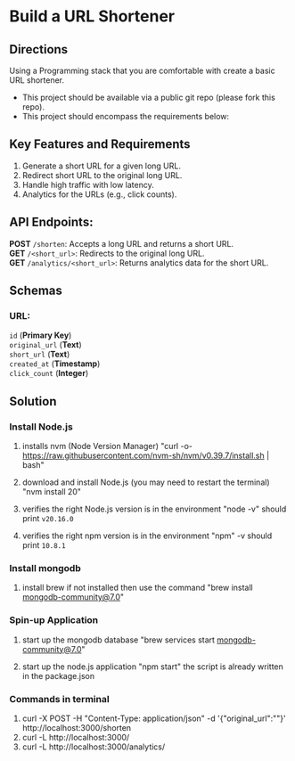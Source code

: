 # Build a URL Shortener

## Directions
Using a Programming stack that you are comfortable with create a basic URL shortener. 
- This project should be available via a public git repo (please fork this repo).
- This project should encompass the requirements below:

## Key Features and Requirements
1. Generate a short URL for a given long URL.
2. Redirect short URL to the original long URL.
3. Handle high traffic with low latency.
4. Analytics for the URLs (e.g., click counts).

## API Endpoints:
**POST** `/shorten`: Accepts a long URL and returns a short URL.<br />
**GET** `/<short_url>`: Redirects to the original long URL.<br />
**GET** `/analytics/<short_url>`: Returns analytics data for the short URL.<br />

## Schemas

### URL:
`id` (**Primary Key**)<br />
`original_url` (**Text**)<br />
`short_url` (**Text**)<br />
`created_at` (**Timestamp**)<br />
`click_count` (**Integer**)<br />

## Solution
### Install Node.js
1. installs nvm (Node Version Manager)
"curl -o- https://raw.githubusercontent.com/nvm-sh/nvm/v0.39.7/install.sh | bash"

2. download and install Node.js (you may need to restart the terminal)
"nvm install 20"

3. verifies the right Node.js version is in the environment
"node -v" should print `v20.16.0`

4. verifies the right npm version is in the environment
"npm" -v should print `10.8.1`

### Install mongodb
1. install brew if not installed then use the command "brew install mongodb-community@7.0"

### Spin-up Application
1. start up the mongodb database
"brew services start mongodb-community@7.0"

2. start up the node.js application "npm start" the script is already written in the package.json

### Commands in terminal
1. curl -X POST -H "Content-Type: application/json" -d '{"original_url":"<long-url>"}' http://localhost:3000/shorten
2. curl -L http://localhost:3000/<shorter-url>
3. curl -L http://localhost:3000/analytics/<shorter-url>

